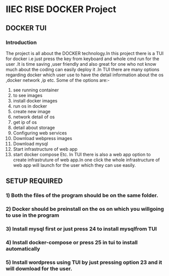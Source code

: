 # IIEC RISE DOCKER Project
## DOCKER TUI 
### Introduction 
The project is all about the DOCKER technology.In this
project there is a TUI for docker i.e just press the key
from keyboard and whole cmd run for the user .It is
time saving ,user friendly and also great for one who
not know much about the coding can easily deploy
it .In TUI there are many options regarding docker
which user use to have the detail information about
the os ,docker network ,ip etc.
Some of the options are:-
1) see running container
2) to see images
3) install docker images
4) run os in docker
5) create new image
6) network detail of os
7) get ip of os
8) detail about storage
9) Configuring web services
10) Download webpress images
11) Download mysql
12) Start infrastructure of web app
13) start docker compose 
Etc. In TUI there is also a web app option to create
infrastruture of web app.In one click the whole
infrastructure of web app will launch for the user
which they can use easily.
## SETUP REQUIRED
### 1) Both the files of the program should be on the same folder.
### 2) Docker should be preinstall on the os on which you  willgoing to use in the program
### 3) Install mysql first or just press 24 to install mysqlfrom TUI
### 4) Install docker-compose or press 25 in tui to install automatically
### 5) Install wordpress using TUI by just pressing option 23 and it will download for the user.
